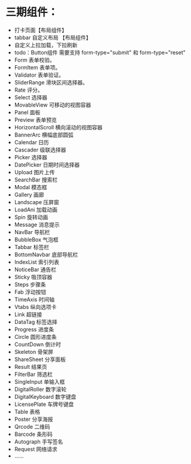 
# 三期组件：

- 打卡页面【布局组件】
- tabbar 自定义布局 【布局组件】
- 自定义上拉加载，下拉刷新
- todo：Button组件 需要支持 form-type="submit" 和 form-type="reset"
- Form 表单校验。
- FormItem 表单项。
- Validator 表单验证。
- SliderRange 滑块区间选择器。
- Rate 评分。
- Select 选择器
- MovableView 可移动的视图容器
- Panel 面板
- Preview 表单预览
- HorizontalScroll 横向滚动的视图容器
- BannerArc 横幅底部圆弧
- Calendar 日历
- Cascader 级联选择器
- Picker 选择器
- DatePicker 日期时间选择器
- Upload 图片上传
- SearchBar 搜索栏
- Modal 模态框
- Gallery 画廊
- Landscape 压屏窗
- LoadAni 加载动画
- Spin 旋转动画
- Message 消息提示
- NavBar 导航栏
- BubbleBox 气泡框
- Tabbar 标签栏
- BottomNavbar 底部导航栏
- IndexList 索引列表
- NoticeBar 通告栏
- Sticky 吸顶容器
- Steps 步骤条
- Fab 浮动按钮
- TimeAxis 时间轴
- Vtabs 纵向选项卡
- Link 超链接
- DataTag 标签选择
- Progress 进度条
- Circle 圆形进度条
- CountDown 倒计时
- Skeleton 骨架屏
- ShareSheet 分享面板
- Result 结果页
- FilterBar 筛选栏
- SingleInput 单输入框
- DigitalRoller 数字滚轮
- DigitalKeyboard 数字键盘
- LicensePlate 车牌号键盘
- Table 表格 
- Poster 分享海报
- Qrcode 二维码
- Barcode 条形码
- Autograph 手写签名
- Request 网络请求
- ......

